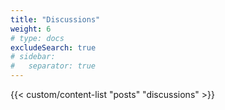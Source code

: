 ```yaml
---
title: "Discussions"
weight: 6
# type: docs
excludeSearch: true
# sidebar:
#   separator: true
---
```


{{< custom/content-list "posts" "discussions" >}}
